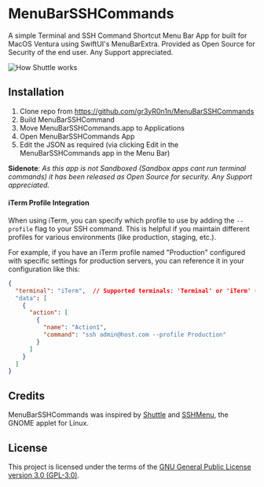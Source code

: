 # MenuBarSSHCommands
A simple Terminal and SSH Command Shortcut Menu Bar App for built for MacOS Ventura using SwiftUI's MenuBarExtra. Provided as Open Source for Security of the end user. Any Support appreciated.

![How Shuttle works](https://raw.githubusercontent.com/dieskim/MenuBarSSHCommands/main/Distribution/MenuBarSSHCommands.gif)

## Installation

1. Clone repo from https://github.com/gr3yR0n1n/MenuBarSSHCommands
2. Build MenuBarSSHCommand
3. Move MenuBarSSHCommands.app to Applications
4. Open MenuBarSSHCommands App
5. Edit the JSON as required (via clicking Edit in the MenuBarSSHCommands app in the Menu Bar)

**Sidenote**: *As this app is not Sandboxed (Sandbox apps cant run terminal commands) it has been released as Open Source for security. Any Support appreciated.*

#### iTerm Profile Integration

When using iTerm, you can specify which profile to use by adding the `--profile` flag to your SSH command. This is helpful if you maintain different profiles for various environments (like production, staging, etc.).

For example, if you have an iTerm profile named "Production" configured with specific settings for production servers, you can reference it in your configuration like this:

```json
{
  "terminal": "iTerm",  // Supported terminals: 'Terminal' or 'iTerm' (recommended)
  "data": [
    {
      "action": [
        {
          "name": "Action1",
          "command": "ssh admin@host.com --profile Production"
        }
      ]
    }
  ]
}
```

## Credits

MenuBarSSHCommands was inspired by [Shuttle](https://github.com/fitztrev/shuttle) and [SSHMenu](http://sshmenu.sourceforge.net/), the GNOME applet for Linux.

## License

This project is licensed under the terms of the [GNU General Public License version 3.0 (GPL-3.0)](https://www.gnu.org/licenses/gpl-3.0.en.html).
